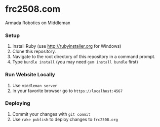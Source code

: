 # frc2508.com
Armada Robotics on Middleman

### Setup

1. Install Ruby (use http://rubyinstaller.org for Windows)
2. Clone this repository.
3. Navigate to the root directory of this repository in a command prompt.
4. Type `bundle install` (you may need `gem install bundle` first)

### Run Website Locally

1. Use `middleman server`
2. In your favorite browser go to `https://localhost:4567`

### Deploying

1. Commit your changes with `git commit`
2. Use `rake publish` to deploy changes to `frc2508.org`
